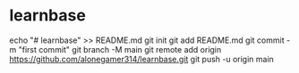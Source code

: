 # learnbase
echo "# learnbase" >> README.md
git init
git add README.md
git commit -m "first commit"
git branch -M main
git remote add origin https://github.com/alonegamer314/learnbase.git
git push -u origin main

